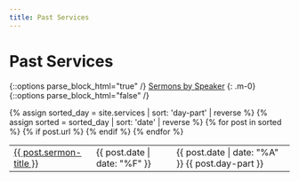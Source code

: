 ```yaml
---
title: Past Services
---
```


# Past Services

{::options parse_block_html="true" /}
<a class="btn btn-primary" href="/services-speaker">Sermons by Speaker</a>
{: .m-0}
{::options parse_block_html="false" /}

<!-- <ul> -->
<table>
  {% assign sorted_day = site.services | sort: 'day-part' | reverse %}
  {% assign sorted = sorted_day | sort: 'date' | reverse %}
  {% for post in sorted %}
    {% if post.url %}
        <!-- <li> -->
        <tr>
          <td><a href="{{ post.url }}">{{ post.sermon-title }}</a></td>
          <!-- <td>{{ post.preacher }}</td> -->
          <td>{{ post.date | date: "%F" }}</td>
          <td>{{ post.date | date: "%A" }} {{ post.day-part }}</td>
        </tr>
        <!-- </li> -->
    {% endif %}
  {% endfor %}
</table>
<!-- </ul> -->